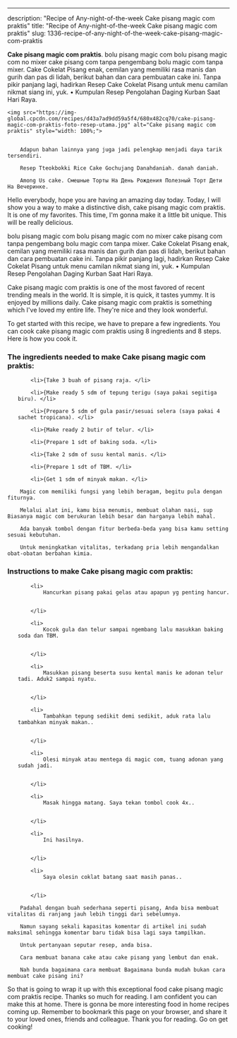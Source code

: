 ---
description: "Recipe of Any-night-of-the-week Cake pisang magic com praktis"
title: "Recipe of Any-night-of-the-week Cake pisang magic com praktis"
slug: 1336-recipe-of-any-night-of-the-week-cake-pisang-magic-com-praktis

<p>
	<strong>Cake pisang magic com praktis</strong>. 
	bolu pisang magic com bolu pisang magic com no mixer cake pisang com tanpa pengembang bolu magic com tanpa mixer. Cake Cokelat Pisang enak, cemilan yang memiliki rasa manis dan gurih dan pas di lidah, berikut bahan dan cara pembuatan cake ini. Tanpa pikir panjang lagi, hadirkan Resep Cake Cokelat Pisang untuk menu camilan nikmat siang ini, yuk. • Kumpulan Resep Pengolahan Daging Kurban Saat Hari Raya.
</p>
<p>
	
	<img src="https://img-global.cpcdn.com/recipes/d43a7ad9dd59a5f4/680x482cq70/cake-pisang-magic-com-praktis-foto-resep-utama.jpg" alt="Cake pisang magic com praktis" style="width: 100%;">
	
	
		Adapun bahan lainnya yang juga jadi pelengkap menjadi daya tarik tersendiri.
	
		Resep Tteokbokki Rice Cake Gochujang Danahdaniah. danah daniah.
	
		Among Us cake. Смешные Торты На День Рождения Полезный Торт Дети На Вечеринке.
	
</p>
<p>
	Hello everybody, hope you are having an amazing day today. Today, I will show you a way to make a distinctive dish, cake pisang magic com praktis. It is one of my favorites. This time, I'm gonna make it a little bit unique. This will be really delicious.
</p>
	
<p>
	bolu pisang magic com bolu pisang magic com no mixer cake pisang com tanpa pengembang bolu magic com tanpa mixer. Cake Cokelat Pisang enak, cemilan yang memiliki rasa manis dan gurih dan pas di lidah, berikut bahan dan cara pembuatan cake ini. Tanpa pikir panjang lagi, hadirkan Resep Cake Cokelat Pisang untuk menu camilan nikmat siang ini, yuk. • Kumpulan Resep Pengolahan Daging Kurban Saat Hari Raya.
</p>
<p>
	Cake pisang magic com praktis is one of the most favored of recent trending meals in the world. It is simple, it is quick, it tastes yummy. It is enjoyed by millions daily. Cake pisang magic com praktis is something which I've loved my entire life. They're nice and they look wonderful.
</p>

<p>
To get started with this recipe, we have to prepare a few ingredients. You can cook cake pisang magic com praktis using 8 ingredients and 8 steps. Here is how you cook it.
</p>

<h3>The ingredients needed to make Cake pisang magic com praktis:</h3>

<ol>
	
		<li>{Take 3 buah of pisang raja. </li>
	
		<li>{Make ready 5 sdm of tepung terigu (saya pakai segitiga biru). </li>
	
		<li>{Prepare 5 sdm of gula pasir/sesuai selera (saya pakai 4 sachet tropicana). </li>
	
		<li>{Make ready 2 butir of telur. </li>
	
		<li>{Prepare 1 sdt of baking soda. </li>
	
		<li>{Take 2 sdm of susu kental manis. </li>
	
		<li>{Prepare 1 sdt of TBM. </li>
	
		<li>{Get 1 sdm of minyak makan. </li>
	
</ol>
<p>
	
		Magic com memiliki fungsi yang lebih beragam, begitu pula dengan fiturnya.
	
		Melalui alat ini, kamu bisa menumis, membuat olahan nasi, sup Biasanya magic com berukuran lebih besar dan harganya lebih mahal.
	
		Ada banyak tombol dengan fitur berbeda-beda yang bisa kamu setting sesuai kebutuhan.
	
		Untuk meningkatkan vitalitas, terkadang pria lebih mengandalkan obat-obatan berbahan kimia.
	
</p>

<h3>Instructions to make Cake pisang magic com praktis:</h3>

<ol>
	
		<li>
			Hancurkan pisang pakai gelas atau apapun yg penting hancur.
			
			
		</li>
	
		<li>
			Kocok gula dan telur sampai ngembang lalu masukkan baking soda dan TBM.
			
			
		</li>
	
		<li>
			Masukkan pisang beserta susu kental manis ke adonan telur tadi. Aduk2 sampai nyatu.
			
			
		</li>
	
		<li>
			Tambahkan tepung sedikit demi sedikit, aduk rata lalu tambahkan minyak makan..
			
			
		</li>
	
		<li>
			Olesi minyak atau mentega di magic com, tuang adonan yang sudah jadi.
			
			
		</li>
	
		<li>
			Masak hingga matang. Saya tekan tombol cook 4x..
			
			
		</li>
	
		<li>
			Ini hasilnya.
			
			
		</li>
	
		<li>
			Saya olesin coklat batang saat masih panas..
			
			
		</li>
	
</ol>

<p>
	
		Padahal dengan buah sederhana seperti pisang, Anda bisa membuat vitalitas di ranjang jauh lebih tinggi dari sebelumnya.
	
		Namun sayang sekali kapasitas komentar di artikel ini sudah maksimal sehingga komentar baru tidak bisa lagi saya tampilkan.
	
		Untuk pertanyaan seputar resep, anda bisa.
	
		Cara membuat banana cake atau cake pisang yang lembut dan enak.
	
		Nah bunda bagaimana cara membuat Bagaimana bunda mudah bukan cara membuat cake pisang ini?
	
</p>

<p>
	So that is going to wrap it up with this exceptional food cake pisang magic com praktis recipe. Thanks so much for reading. I am confident you can make this at home. There is gonna be more interesting food in home recipes coming up. Remember to bookmark this page on your browser, and share it to your loved ones, friends and colleague. Thank you for reading. Go on get cooking!
</p>
